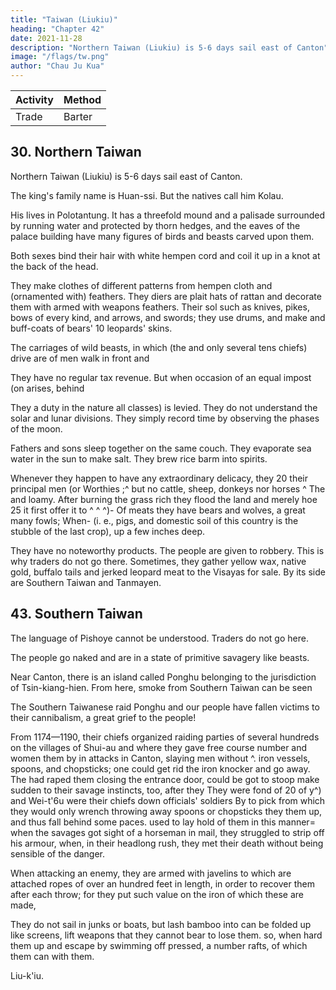 ```yaml
---
title: "Taiwan (Liukiu)"
heading: "Chapter 42"
date: 2021-11-28
description: "Northern Taiwan (Liukiu) is 5-6 days sail east of Canton"
image: "/flags/tw.png"
author: "Chau Ju Kua"
---
```



Activity | Method 
--- | ---
Trade | Barter


## 30. Northern Taiwan

Northern Taiwan (Liukiu) is 5-6 days sail east of Canton. 

The king's family name is Huan-ssi. But the natives call him Kolau. 

His lives in Polotantung. It has a threefold mound and a palisade surrounded by running water and protected by thorn hedges, and the eaves of the palace building have many figures of birds and beasts carved upon them.


Both sexes bind their hair with white hempen cord and coil it up in a knot at the back of the head. 

They make clothes of different patterns from hempen cloth and (ornamented with) feathers.
They
diers are
plait hats of rattan
and decorate them with
armed with weapons
feathers. Their sol
such as knives, pikes, bows
of every kind,
and arrows, and swords; they use drums, and make
and
buff-coats of bears'
10 leopards' skins.

The carriages of wild beasts,
in
which (the
and only several tens
chiefs) drive are
of
men walk in front and

They have no regular tax revenue. But when occasion
of
an equal impost (on
arises,
behind

They
a duty in the nature
all classes) is levied.
They do not understand the solar and lunar divisions. They simply record time by observing the phases of the moon.

Fathers and sons sleep together on the same couch. They evaporate sea water in the sun to make salt. They brew rice barm into spirits.

Whenever they happen to have any extraordinary delicacy, they 20 their principal
men
(or
Worthies
;^
but no
cattle, sheep,
donkeys nor horses ^ The
and loamy. After burning the grass
rich
they flood the land and merely hoe
25
it
first offer it to
^ ^ ^)-
Of meats they have bears and wolves, a great many
fowls;
When-
(i.
e.,
pigs,
and domestic
soil of this
country
is the stubble of the last crop),
up a few inches deep.


They have no noteworthy products. The people are given to robbery. This is why traders do not go there. Sometimes, they gather yellow wax, native gold, buffalo tails and jerked leopard meat to the Visayas for sale. By its side are Southern Taiwan and Tanmayen.



<!-- Notes.

the indications
There is no doubt that the country here called Liu-k'iu is Formosa,
used by the
was
Liu-k'iu
name
The
point.
this
on
conclusive
quite
furnished by our author are
all the islands from the coast of Fu-kien to Japan.
designate
century-to
sixteenth
the
Chinese-prior
1)
35
Our author has taken nearly textually all this
-from Sui-shu, 81,io-i3, which relates
paragraphs
chapter- with the exception of the two
(81,is») that in A. D. 605, a certain
states
It
617.
to
581
A.
D.
from
to the period extending
and some others, (reported or noted) that every spring and
Hervey
St.
Denis, Ethnographie,
I,
414.
last
skipper, called
Ho-man
(>fffl*
#),
when looking eastward one distinguished
40 autumn, when the sky was clear and there was no wind,
11*164
NORTHERN FOKMOSA.
somotMng resembling smoke or
1,42
know how many thousand U away
Kuan (;^ '^) to go to sea to seek for strange
mist, but they did not
In 607 the Emperor having ordered Chu
he took Ho-man with him and sailed
to Liu-k'iu.
A
expedition to Liu-k'iu, which, judging by the course
it
was.
places,
year or so afterwards the Chinese sent an
sailed, was the Formosan coast E. of the
it
Pescadores. This expedition captured and sacked the king's capital and carried
After this relations with this country came to an end. See
off
the population.
HerveySt. Denis, Ethnographie,
5
I,
422—424, and G. Schlegel, T'oung-pao, VI, 174 et seqq.
or Ko te'i- (^j) tou
2) Sui-shu, loc. cit., says the king was styled Eo-la-tou ("^^
^\
«it is not known, it remarks, whence (his family) comes, but it has r uled over the country for several
generations)). The people also called the ruler E'o-lau-yang ("pp -^ :^) and his consort 10
^)
To-pa-ch'a
(^^
means
headmen were called Niait-liau (j&
J ).
name of the king's residence, and which commonly
be understood here as meaning «a village)), in which sense our
jj^ ^k)' ^^^
The character tung
'*"'*'
('/|3) s^ft^r the
«ravine)), is clearly to
author uses the character (written
in his chapter on
|l||n|)
Hal-nan in speaking of the villages of
the aborigines. Sui-shu, 81,11" says of Liu-k'iu ceach villagehas
its'
own
little chief))
("^jS
;^
15
A-\ ^£)- Each tung comprised a certain number of hamlets (jpit), ruled by local headmen.
In modern Kuang-tung a tung ('^1^) is equivalent to a ta-hiang {'/^
* community of
^fP)'
villages, or parish, as a subdivision of a ssi, or township, which again is a subdivision of a terri-
tory in charge of a district magistrate. See Hirth,
China Review,
II.
1873, 158.
Sui-shu, 81,12*, remarks that the people have deep-set eyes and long noses,
somewhat 20
The men pull out their moustaches, the hair on their
temples and wherever it grows on their bodies. The women tattoo insects and snakes on their
hands. This last custom, we may add, is still observed in the Liu-k'iu islands; some of the natives
of Formosa tattoo their faces.
3)
like
the people of Western Asia (Hu).
presumably our author's interpretation of the unintelligible phrase in Sui-shu 25
«The prince rides a mu-shou (lit. 'wooden animal') C^P ^^ T^J ^^) and
«the princelings ride a loto (lit. 'a low table') carved to look like an animal ("yK ^P ^& i^H,
4)
This
which
(81,ii'')
is
says:
5) Sui-shu,
81,12* says:
the divisions of the seasons
reckon a year
6)
{^
«0f meats
(Q^
MM
(fi!*t)
«By looking
'^ff)-
at the
waxing and waning
of the
moon they reckon
Tliey await the drying-up of (certain) medicinal plants to 30
^ ^ M>-
^'^ ii^
they have bears,
etc.».
This
is
a quotation from Sui-shu
the products of Liu-k'iu. The addition of the word jou ameat))
is
(81,ia'')
giving
clearly an error on the part of
our author or the editor of his work.
7)
is
This reference to a regular trade existing between Formosa and the Philippine islands 35
Were it not that our author calls the Pescadores by the name of
extremely interesting.
P'6ng-hu, one would be disposed to think that he was referring to this latter group of islands,
which in the Yiian period were called San-sii. See Yiian-shi, 210,15.
On P'i-sho-y§, or Southern Formosa, see infra, p. 165. T'an-ma-yen, in Cantonese Tam-
may be Botol Tobago island off the S. coast of Formosa.
40
From the fact that our author takes practically all his information concerning Northern
8)
'
ba-gan,
Formosa from the Sui-shu, and from his remark that traders did not in his time visit that part
of the island, it seems fair to assume that intercourse was not kept up after the Chinese discovery
Imbault Huart, L'ile Formose, 4, who is of a contrary
Tuan-lin (Hervey St. Denis, Ethnographie, I, 42'1) says distinctly, that since 45
the time of the Sui there was no intercourse with Liu-k'iu. The Liu-k'iu-kuo-chI (3E^ 3Sfe
|i9
15,io''-ii* agrees with this. The first mission to China from Liu-k'iu proper was in the fifth
year of Hung-wu of the Ming (A. D. 1372).
of the island in A. D. 607. See however, C.
opinion, but -->


## 43. Southern Taiwan

The language of Pishoye cannot be understood. Traders do not go here. 

The people go naked and are in a state of primitive savagery like beasts.

Near Canton, there is an island called Ponghu belonging to the jurisdiction of Tsin-kiang-hien. From here, smoke from Southern Taiwan can be seen

The Southern Taiwanese raid Ponghu and our people have fallen victims to their cannibalism, a great grief to the people!

From 1174—1190, their chiefs organized raiding parties of several hundreds on the villages of Shui-au and  where they gave free course number and women
them by
in
attacks
in Canton,
slaying
men
without
^.
iron vessels, spoons, and chopsticks; one could get rid
the iron knocker and go away.
The
had raped them
closing the entrance door,
could be got to stoop
make sudden to their savage instincts,
too, after they
They were fond of
20 of
y^) and Wei-t'6u
were
their chiefs
down
officials' soldiers
By
to pick
from which they would only wrench
throwing away spoons or chopsticks they
them up, and thus
fall
behind some paces.
used to lay hold of them in this manner= when
the savages got sight of a horseman in mail, they struggled to strip off his armour, when, in their headlong rush, they met their death without being sensible of the danger.

When attacking an enemy, they are armed with javelins to which are attached ropes of over an hundred feet in length, in order to recover them
after each throw; for they put such value on the iron of which these are made,

They do not sail in junks or boats, but lash bamboo into can be folded up like screens,
lift weapons that they cannot bear to lose them.
so, when hard them up and escape by swimming
off pressed, a number
rafts, of which them can with them.

Liu-k'iu. 

<!-- 
In the preceding chapter our author says that P'i-sho-ye is beside
in
the
country
of the
could
be
seen
smoke
(P'6ng-hu)
Pescadores
now states, that from the

consequently
P'i-sho-ye,
cMu-fu. See Playfair,
it
1,43
was the south-western coast
and Towns, JVs 1087.
of Formosa. Tsin-kiang-hifin is Ts'uan-
Cities
Terrien de Lacouperie, China
before the Chinese, 127, was the first to identify the
P'i-sho-ye with the Visaya or Bisaya of the Philippines.
— 255,
of the Chinese to the Philippine Islands, 253
More recently B. Laufer,
greatly strengthened the evidence, previously based solely
however, thinks the text of Sung-shi, 491,1
— which
is
P'i-sho-ye, refers to only one raid on the China coast,
is
an abstract of our author's account of the
by a band of Visayans who had failed in a
this,
however,
wrong, for both our author and Sung-shi state that during the period A. D. 1174
these raids on the Fu-kien coast were of frequent occurrence.
The
— 1190
10
P'i-sho-ye were consequently
established along the south-western coast of Formosa
they were of Philippine origin. This belief further strengthened by the statement of our author
is
5
on phonetic coincidence. Laufer,
descent on the Formosan coast, and had been driven to attack that of China. In
he
in his Relations
has on aculture-historical considerations))
at that time, but
it
seems probable that
in the preceding chapter that the people of Liu-k'iu, the Formosans immediately to the north of
the P'i-sh5-ye, had regular trade relations with the Philippines (San-sii). It must be noted that- 15
the raiders
came
to
China on
not in boats as they would have done had they come directly
rafts,
from the Philippines.
Although phonetic coincidence
is
but poor evidence on which to base identifications, never-
still a branch of the Pepohuan Formosans called the
Taihoku plain and in the Kelung and Tamsui districts 20
of Formosa. The name resembles somewhat P'i-sho-y6. See J. W. Davidson, Island of Formosa,
581, C. Imbault Huart, op. cit, 256 et seqq., and R. Tor ii, Aboriginal Tribes of Eastern
theless
it is
interesting to note that there is
Pazehhe tribe
living scattered over the
Formosa (Hansel Zasshi, XII,
JV»
10), 48.
Wei-t'6u exists at the present day, it is situated on the spit of land to the east of and
opposite Quemoy island in Chang-chou Bay. It seems likely that these raids by the Formosans 25
continued for some time. In 1211, according to the Ts'uan-ch6u-fu-cM, the foreign traders
2)
residing in Ts'uan-ch6u petitioned the Throne to be allowed to put the city walls in thorough
repair with funds to be raised by subscription
made frequent
3)
also
Ma
Hervey
among themselves. The Japanese
pirates also
descents on the Fu-ki6n coast at this time.
Tuan-lin, WBn-hien-tung-k'au, 347,4, reproduces
St. Denis, Ethnographie, I, 425.
this chapter of
our author. See 30
 -->